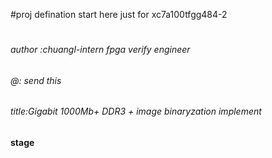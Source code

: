 
#proj defination start here just for xc7a100tfgg484-2<h1>
###### author :chuangl-intern fpga verify engineer 

###### @: send this 
###### title:Gigabit 1000Mb+ DDR3 + image binaryzation implement 
#### stage<h4>